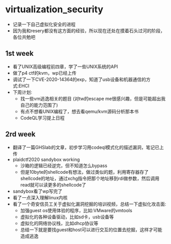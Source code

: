 # virtualization_security
- 记录一下自己虚拟化安全的进程
- 因为我和resery都没有这方面的经验，所以现在还处在摸着石头过河的阶段，各位共勉吧
## 1st week
- 看了UNIX高级编程前四章，学了一些UNIX系统的API
- 做了p4 ctf的kvm，wp已经上传
- 调试了一下CVE-2020-14364的exp，知道了usb设备和机器通信的方式:EHCI
- 下周计划:
  - 找一些vm逃逸相关的题目 (对tw的escape me很感兴趣，但是可能超出我自己的能力范围了)
  - 有点不想看UNIX编程了，想去看qemu/kvm源码分析那本书
  - CodeQL学习提上日程
## 2rd week
 - 翻译了一篇GHSlab的文章，初步学习用codeql模式化的描述漏洞，笔记已上传
 - plaidctf2020 sandybox working
   - 沙箱的逻辑已经逆完，但不知道怎么bypass
   - 但是10byte的shellcode有想法，做过类似的题，利用寄存器存了shellcode的地址，通过xchg指令把那个地址移到rdi做参数，然后调用read就可以读更多的shellcode了
 - sandybox看了wp写完了
 - 看了一点深入理解linux内核
 - 看了一个奇安信员工关于虚拟化漏洞挖掘的培训视频，总结一下虚拟化攻击面:
    - 加强guest os使用体验的程序，比如:VMware的vmtools
    - 虚拟化的各种设备驱动，比如sd卡，usb设备等
    - 虚拟化的网络协议栈，比如dhcp协议等
    - 总结一下就是要找guest和host可以进行交互的位置去挖掘，这样才可能造成逃逸
